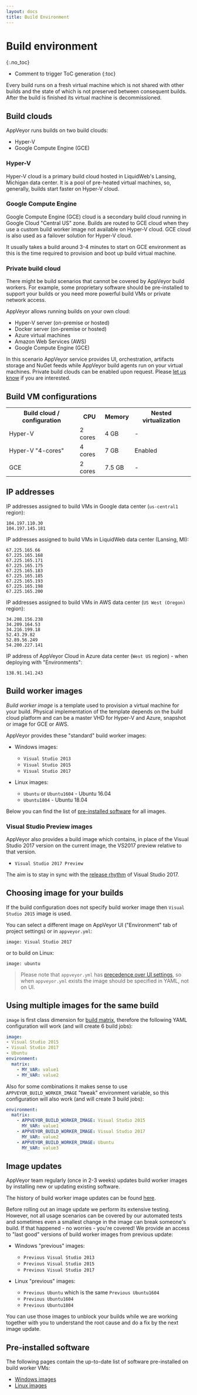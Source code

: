 ```yaml
---
layout: docs
title: Build Environment
---
```


<!-- markdownlint-disable MD022 MD032 -->
# Build environment
{:.no_toc}

* Comment to trigger ToC generation
{:toc}
<!-- markdownlint-enable MD022 MD032 -->

Every build runs on a fresh virtual machine which is not shared with other builds and the state of which is not preserved between consequent builds. After the build is finished its virtual machine is decommissioned.

## Build clouds

AppVeyor runs builds on two build clouds:

* Hyper-V
* Google Compute Engine (GCE)

### Hyper-V

Hyper-V cloud is a primary build cloud hosted in LiquidWeb's Lansing, Michigan data center.
It is a pool of pre-heated virtual machines, so, generally, builds start faster on Hyper-V cloud.

### Google Compute Engine

Google Compute Engine (GCE) cloud is a secondary build cloud running in Google Cloud "Central US" zone.
Builds are routed to GCE cloud when they use a custom build worker image not available on Hyper-V cloud.
GCE cloud is also used as a failover solution for Hyper-V cloud.

It usually takes a build around 3-4 minutes to start on GCE environment as this is the time required to provision and boot up build virtual machine.

### Private build cloud

There might be build scenarios that cannot be covered by AppVeyor build workers. For example, some proprietary software should be pre-installed to support your builds
or you need more powerful build VMs or private network access.

AppVeyor allows running builds on your own cloud:

* Hyper-V server (on-premise or hosted)
* Docker server (on-premise or hosted)
* Azure virtual machines
* Amazon Web Services (AWS)
* Google Compute Engine (GCE)

In this scenario AppVeyor service provides UI, orchestration, artifacts storage and NuGet feeds while AppVeyor build agents run on your virtual machines.
Private build clouds can be enabled upon request. Please [let us know](mailto:team@appveyor.com) if you are interested.

## Build VM configurations

<table>
  <tr>
    <th>Build cloud / configuration</th>
    <th>CPU</th>
    <th>Memory</th>
    <th>Nested virtualization</th>
  </tr>
  <tr>
    <td>Hyper-V</td>
    <td>2 cores</td>
    <td>4 GB</td>
    <td>-</td>
  </tr>
  <tr>
    <td>Hyper-V "4-cores"</td>
    <td>4 cores</td>
    <td>7 GB</td>
    <td>Enabled</td>
  </tr>
  <tr>
    <td>GCE</td>
    <td>2 cores</td>
    <td>7.5 GB</td>
    <td>-</td>
  </tr>
</table>

## IP addresses

IP addresses assigned to build VMs in Google data center (`us-central1` region):

    104.197.110.30
    104.197.145.181

IP addresses assigned to build VMs in LiquidWeb data center (Lansing, MI):

    67.225.165.66
    67.225.165.168
    67.225.165.171
    67.225.165.175
    67.225.165.183
    67.225.165.185
    67.225.165.193
    67.225.165.198
    67.225.165.200

IP addresses assigned to build VMs in AWS data center (`US West (Oregon)` region):

    34.208.156.238
    34.209.164.53
    34.216.199.18
    52.43.29.82
    52.89.56.249
    54.200.227.141

IP address of AppVeyor Cloud in Azure data center (`West US` region) - when deploying with "Environments":

    138.91.141.243

## Build worker images

*Build worker image* is a template used to provision a virtual machine for your build. Physical implementation of the template depends on the build cloud platform
and can be a master VHD for Hyper-V and Azure, snapshot or image for GCE or AWS.

AppVeyor provides these "standard" build worker images:

* Windows images:
    * `Visual Studio 2013`
    * `Visual Studio 2015`
    * `Visual Studio 2017`


* Linux images:
    * `Ubuntu` or `Ubuntu1604` - Ubuntu 16.04
    * `Ubuntu1804` - Ubuntu 18.04

Below you can find the list of [pre-installed software](#pre-installed-software) for all images.

### Visual Studio Preview images

AppVeyor also provides a build image which contains, in place of the Visual Studio 2017 version on the current image, the VS2017 preview relative to that version.

* `Visual Studio 2017 Preview`

The aim is to stay in sync with the [release rhythm](https://docs.microsoft.com/en-us/visualstudio/productinfo/vs2017-release-rhythm#previews) of Visual Studio 2017.

## Choosing image for your builds

If the build configuration does not specify build worker image then `Visual Studio 2015` image is used.

You can select a different image on AppVeyor UI ("Environment" tab of project settings) or in `appveyor.yml`:

    image: Visual Studio 2017

or to build on Linux:

    image: ubuntu

> Please note that `appveyor.yml` has [precedence over UI settings](/docs/build-configuration/#appveyoryml-and-ui-coexistence),
> so when `appveyor.yml` exists the image should be specified in YAML, not on UI.

## Using multiple images for the same build

`image` is first class dimension for [build matrix](/docs/build-configuration/#build-matrix), therefore the following YAML configuration will work (and will create 6 build jobs):

```yaml
image:
- Visual Studio 2015
- Visual Studio 2017
- Ubuntu
environment:
  matrix:
    - MY_VAR: value1
    - MY_VAR: value2
```

Also for some combinations it makes sense to use `APPVEYOR_BUILD_WORKER_IMAGE` "tweak" environment variable, so this configuration will also work (and will create 3 build jobs):

```yaml
environment:
  matrix:
    - APPVEYOR_BUILD_WORKER_IMAGE: Visual Studio 2015
      MY_VAR: value1
    - APPVEYOR_BUILD_WORKER_IMAGE: Visual Studio 2017
      MY_VAR: value2
    - APPVEYOR_BUILD_WORKER_IMAGE: Ubuntu
      MY_VAR: value3
```

## Image updates

AppVeyor team regularly (once in 2-3 weeks) updates build worker images by installing new or updating existing software.

The history of build worker image updates can be found [here](/updates/).

Before rolling out an image update we perform its extensive testing. However, not all usage scenarios can be covered by our automated tests and
sometimes even a smallest change in the image can break someone's build. If that happened - no worries - you're covered!
We provide an access to "last good" versions of build worker images from previous update:

* Windows "previous" images:
    * `Previous Visual Studio 2013`
    * `Previous Visual Studio 2015`
    * `Previous Visual Studio 2017`


* Linux "previous" images:
    * `Previous Ubuntu` which is the same `Previous Ubuntu1604`
    * `Previous Ubuntu1604`
    * `Previous Ubuntu1804`

You can use those images to unblock your builds while we are working together with you to understand the root cause and do a fix by the next image update.

## Pre-installed software

The following pages contain the up-to-date list of software pre-installed on build worker VMs:

* [Windows images](/docs/windows-images-software/)
* [Linux images](/docs/linux-images-software/)
